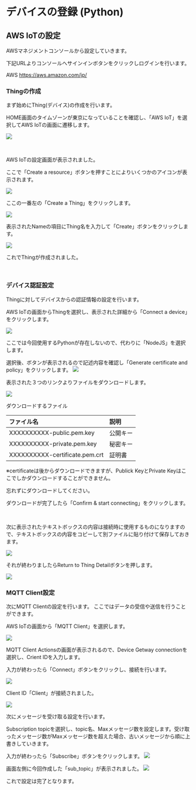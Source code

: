 # デバイスの登録 (Python)

## AWS IoTの設定
AWSマネジメントコンソールから設定していきます。

下記URLよりコンソールへサインインボタンをクリックしログインを行います。

AWS
https://aws.amazon.com/jp/


### Thingの作成
まず始めにThing(デバイス)の作成を行います。

HOME画面のタイムゾーンが東京になっていることを確認し、「AWS IoT」を選択してAWS IoTの画面に遷移します。

![](img/setup/python/001.png)

<br>

AWS IoTの設定画面が表示されました。

ここで「Create a resource」ボタンを押すことによりいくつかのアイコンが表示されます。

![](img/setup/python/002.png)

ここの一番左の「Create a Thing」をクリックします。

![](img/setup/python/003.png)

表示されたNameの項目にThing名を入力して「Create」ボタンをクリックします。

![](img/setup/python/003-2.png)

これでThingが作成されました。

<br>


### デバイス認証設定

Thingに対してデバイスからの認証情報の設定を行います。

AWS IoTの画面からThingを選択し、表示された詳細から「Connect a device」をクリックします。

![](img/setup/python/101.png)

ここでは今回使用するPythonが存在しないので、代わりに「NodeJS」を選択します。

選択後、ボタンが表示されるので記述内容を確認し「Generate certificate and policy」をクリックします。
![](img/setup/python/102.png)

表示された３つのリンクよりファイルをダウンロードします。

![](img/setup/python/103.png)

ダウンロードするファイル

|ファイル名|説明|
|:--|:--|
|XXXXXXXXXX-public.pem.key|公開キー|
|XXXXXXXXXX-private.pem.key|秘密キー|
|XXXXXXXXXX-certificate.pem.crt|証明書|


※certificateは後からダウンロードできますが、Publick KeyとPrivate Keyはここでしかダウンロードすることができません。

忘れずにダウンロードしてください。

ダウンロードが完了したら「Confirm & start connecting」をクリックします。

<br>

次に表示されたテキストボックスの内容は接続時に使用するものになりますので、テキストボックスの内容をコピーして別ファイルに貼り付けて保存しておきます。

![](img/setup/python/104.png)

それが終わりましたらReturn to Thing Detailボタンを押します。

![](img/setup/python/105.png)

### MQTT Client設定

次にMQTT Clientの設定を行います。
ここではデータの受信や送信を行うことができます。

AWS IoTの画面から「MQTT Client」を選択します。

![](img/setup/python/201.png)

MQTT Client Actionsの画面が表示されるので、Device Getway connectionを選択し、Crient IDを入力します。

入力が終わったら「Connect」ボタンをクリックし、接続を行います。

![](img/setup/python/202.png)

Client ID「Client」が接続されました。

![](img/setup/python/203.png)

次にメッセージを受け取る設定を行います。

Subscription topicを選択し、topic名、Maxメッセージ数を設定します。受け取ったメッセージ数がMaxメッセージ数を超えた場合、古いメッセージから順に上書きしていきます。

入力が終わったら「Subscribe」ボタンをクリックします。
![](img/setup/python/204.png)

画面左側に今回作成した「sub_topic」が表示されました。
![](img/setup/python/205.png)

これで設定は完了となります。